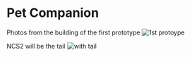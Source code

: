 # Pet Companion

Photos from the building of the first prototype
![1st protoype](https://raw.githubusercontent.com/ioannis/Pet-Companion/master/20200226_125642.jpg)

NCS2 will be the tail
![with tail](https://raw.githubusercontent.com/ioannis/Pet-Companion/master/20200226_125648.jpg)

